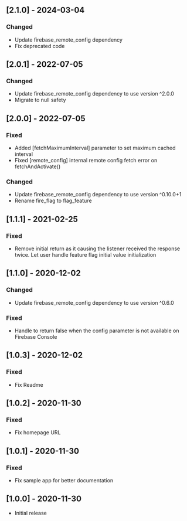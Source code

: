 ## [2.1.0] - 2024-03-04

### Changed
* Update firebase_remote_config dependency
* Fix deprecated code

## [2.0.1] - 2022-07-05

### Changed
* Update firebase_remote_config dependency to use version ^2.0.0
* Migrate to null safety

## [2.0.0] - 2022-07-05

### Fixed
* Added [fetchMaximumInterval] parameter to set maximum cached interval
* Fixed [remote_config] internal remote config fetch error on fetchAndActivate()

### Changed
* Update firebase_remote_config dependency to use version ^0.10.0+1
* Rename fire_flag to flag_feature

## [1.1.1] - 2021-02-25

### Fixed
* Remove initial return as it causing the listener received the response twice. Let user handle feature flag initial value initialization

## [1.1.0] - 2020-12-02

### Changed
* Update firebase_remote_config dependency to use version ^0.6.0

### Fixed
* Handle to return false when the config parameter is not available on Firebase Console


## [1.0.3] - 2020-12-02

### Fixed
* Fix Readme


## [1.0.2] - 2020-11-30

### Fixed
* Fix homepage URL


## [1.0.1] - 2020-11-30

### Fixed
* Fix sample app for better documentation


## [1.0.0] - 2020-11-30

* Initial release
